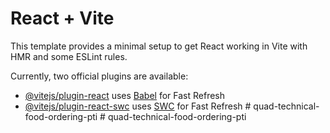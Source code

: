 # React + Vite

This template provides a minimal setup to get React working in Vite with HMR and some ESLint rules.

Currently, two official plugins are available:

- [@vitejs/plugin-react](https://github.com/vitejs/vite-plugin-react/blob/main/packages/plugin-react/README.md) uses [Babel](https://babeljs.io/) for Fast Refresh
- [@vitejs/plugin-react-swc](https://github.com/vitejs/vite-plugin-react-swc) uses [SWC](https://swc.rs/) for Fast Refresh
#   q u a d - t e c h n i c a l - f o o d - o r d e r i n g - p t i  
 #   q u a d - t e c h n i c a l - f o o d - o r d e r i n g - p t i  
 